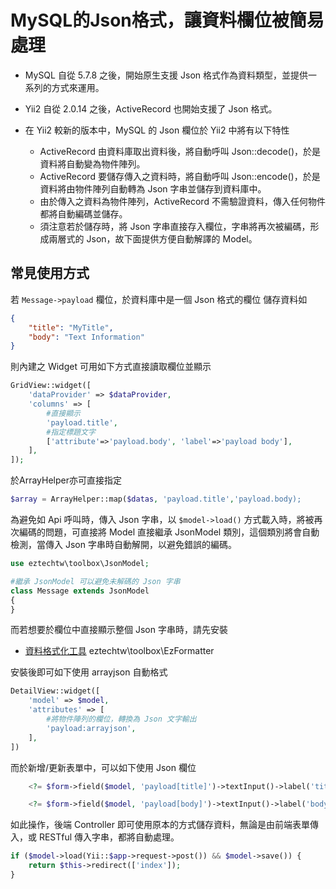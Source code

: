 MySQL的Json格式，讓資料欄位被簡易處理
===
* MySQL 自從 5.7.8 之後，開始原生支援 Json 格式作為資料類型，並提供一系列的方式來運用。

* Yii2 自從 2.0.14 之後，ActiveRecord 也開始支援了 Json 格式。

* 在 Yii2 較新的版本中，MySQL 的 Json 欄位於 Yii2 中將有以下特性

    * ActiveRecord 由資料庫取出資料後，將自動呼叫 Json::decode()，於是資料將自動變為物件陣列。
    * ActiveRecord 要儲存傳入之資料時，將自動呼叫 Json::encode()，於是資料將由物件陣列自動轉為 Json 字串並儲存到資料庫中。
    * 由於傳入之資料為物件陣列，ActiveRecord 不需驗證資料，傳入任何物件都將自動編碼並儲存。
    * 須注意若於儲存時，將 Json 字串直接存入欄位，字串將再次被編碼，形成兩層式的 Json，故下面提供方便自動解譯的 Model。

常見使用方式
----
若 ``Message->payload`` 欄位，於資料庫中是一個 Json 格式的欄位
儲存資料如
````json
{
    "title": "MyTitle",
    "body": "Text Information"
}
````

則內建之 Widget 可用如下方式直接讀取欄位並顯示

````php
GridView::widget([
    'dataProvider' => $dataProvider,
    'columns' => [
        #直接顯示
        'payload.title', 
        #指定標題文字
        ['attribute'=>'payload.body', 'label'=>'payload body'],
    ],
]);
````

於ArrayHelper亦可直接指定

````php
$array = ArrayHelper::map($datas, 'payload.title','payload.body);
````

為避免如 Api 呼叫時，傳入 Json 字串，以 ``$model->load()`` 方式載入時，將被再次編碼的問題，可直接將 Model 直接繼承
JsonModel 類別，這個類別將會自動檢測，當傳入 Json 字串時自動解開，以避免錯誤的編碼。
````php
use eztechtw\toolbox\JsonModel;

#繼承 JsonModel 可以避免未解碼的 Json 字串
class Message extends JsonModel
{
}
```` 
而若想要於欄位中直接顯示整個 Json 字串時，請先安裝

* [資料格式化工具](docs\EzFormatter.md) eztechtw\toolbox\EzFormatter

安裝後即可如下使用 arrayjson 自動格式

````php
DetailView::widget([
    'model' => $model,
    'attributes' => [
        #將物件陣列的欄位，轉換為 Json 文字輸出
        'payload:arrayjson',
    ],
])
````

而於新增/更新表單中，可以如下使用 Json 欄位

````php
    <?= $form->field($model, 'payload[title]')->textInput()->label('title') ?>

    <?= $form->field($model, 'payload[body]')->textInput()->label('body') ?>
````

如此操作，後端 Controller 即可使用原本的方式儲存資料，無論是由前端表單傳入，或 RESTful 傳入字串，都將自動處理。

````php
if ($model->load(Yii::$app->request->post()) && $model->save()) {
    return $this->redirect(['index']);
}
````